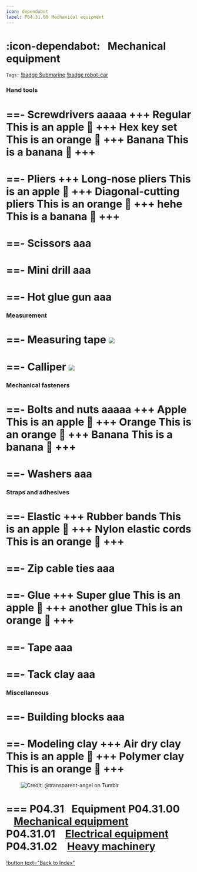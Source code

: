 ```yaml
---
icon: dependabot
label: P04.31.00⠀Mechanical equipment
---
```

# :icon-dependabot:⠀Mechanical equipment
`Tags:` [!badge Submarine](/projects/P04-submarine.md) [!badge robot-car]()

### Hand tools

==- Screwdrivers
aaaaa
+++ Regular
This is an apple 🍎
+++ Hex key set
This is an orange 🍊
+++ Banana
This is a banana 🍌
+++
===

==- Pliers
+++ Long-nose pliers
This is an apple 🍎
+++ Diagonal-cutting pliers
This is an orange 🍊
+++ hehe
This is a banana 🍌
+++
===

==- Scissors
aaa
===

==- Mini drill
aaa
===

==- Hot glue gun
aaa
===

### Measurement
==- Measuring tape
![](https://cdn.shopify.com/s/files/1/0016/5032/7651/products/36002-new.jpg?v=1551679256&width=1445)
===

==- Calliper
![](https://m.media-amazon.com/images/I/51ufZPKZmLL._AC_SL1000_.jpg)
===

### Mechanical fasteners
==- Bolts and nuts
aaaaa
+++ Apple
This is an apple 🍎
+++ Orange
This is an orange 🍊
+++ Banana
This is a banana 🍌
+++
===

==- Washers
aaa
===

### Straps and adhesives
==- Elastic
+++ Rubber bands
This is an apple 🍎
+++ Nylon elastic cords
This is an orange 🍊
+++
===

==- Zip cable ties
aaa
===

==- Glue
+++ Super glue
This is an apple 🍎
+++ another glue
This is an orange 🍊
+++
===

==- Tape
aaa
===

==- Tack clay
aaa
===

### Miscellaneous
==- Building blocks
aaa
===

==- Modeling clay
+++ Air dry clay
This is an apple 🍎
+++ Polymer clay
This is an orange 🍊
+++
===

<figure>
    <img src="https://64.media.tumblr.com/d103eb823dce2842c673f409f036857b/tumblr_mzx9wrdwFa1snc5kxo1_1280.gifv" alt="Credit: @transparent-angel on Tumblr">
</figure>

=== P04.31⠀Equipment
P04.31.00 ⠀[Mechanical equipment](/projects/P04-submarine/P04-30-39-technical-details/P04-31-equipment/P04-31-00-mechanical-equipment.md)\
P04.31.01 ⠀[Electrical equipment](/projects/P04-submarine/P04-30-39-technical-details/P04-31-equipment/P04-31-01-electrical-equipment.md)\
P04.31.02 ⠀[Heavy machinery](/projects/P04-submarine/P04-30-39-technical-details/P04-31-equipment/P04-31-02-heavy-machinery.md)
===

[!button text="Back to Index"](/projects/P04-submarine/P04-10-19-about-the-project/P04-10-index.md)